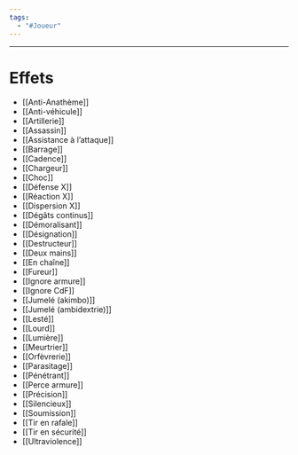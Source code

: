 ```yaml
---
tags:
  - "#Joueur"
---
```

___
# Effets

- [[Anti-Anathème]]
- [[Anti-véhicule]]
- [[Artillerie]]
- [[Assassin]]
- [[Assistance à l’attaque]]
- [[Barrage]]
- [[Cadence]]
- [[Chargeur]]
- [[Choc]]
- [[Défense X]]
- [[Réaction X]]
- [[Dispersion X]]
- [[Dégâts continus]]
- [[Démoralisant]]
- [[Désignation]]
- [[Destructeur]]
- [[Deux mains]]
- [[En chaîne]]
- [[Fureur]]
- [[Ignore armure]]
- [[Ignore CdF]]
- [[Jumelé (akimbo)]]
- [[Jumelé (ambidextrie)]]
- [[Lesté]]
- [[Lourd]]
- [[Lumière]]
- [[Meurtrier]]
- [[Orfèvrerie]]
- [[Parasitage]]
- [[Pénétrant]]
- [[Perce armure]]
- [[Précision]]
- [[Silencieux]]
- [[Soumission]]
- [[Tir en rafale]]
- [[Tir en sécurité]]
- [[Ultraviolence]]
